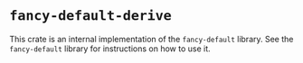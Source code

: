 # `fancy-default-derive`

This crate is an internal implementation of the `fancy-default` library.
See the `fancy-default` library for instructions on how to use it.
